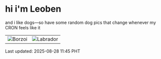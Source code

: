 # hi i'm Leoben

and i like dogs—so have some random dog pics that change whenever my CRON feels like it

|  |  |
|--------|----------|
| ![Borzoi](https://random-dog-vercel.vercel.app/api/random-borzoi?v=1756352719) | ![Labrador](https://random-dog-vercel.vercel.app/api/random-labrador?v=1756352719) |

Last updated: 2025-08-28 11:45 PHT
